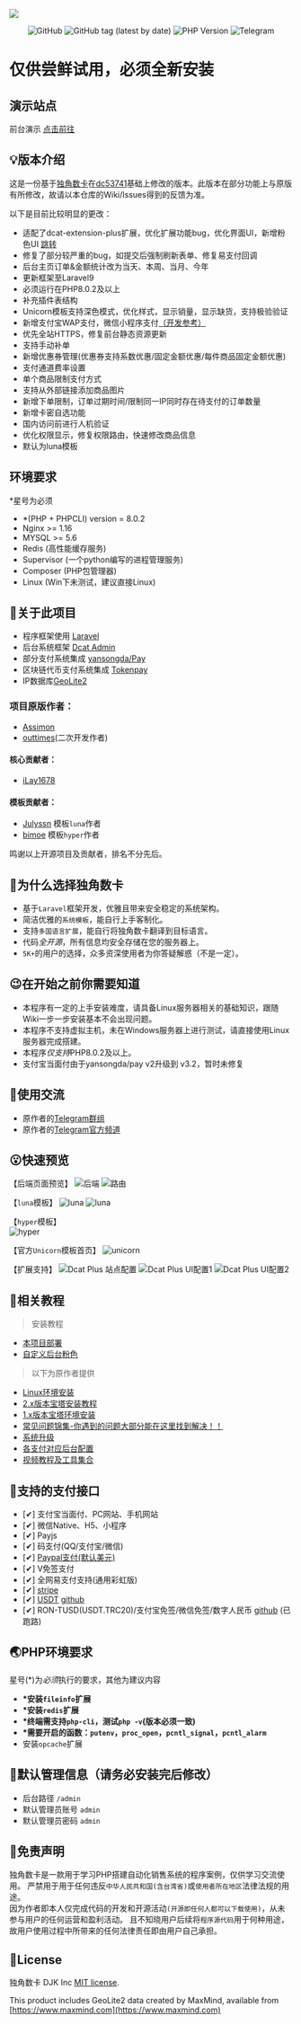![](https://github.com/MuCqq/dujiaoka-mcq/blob/main/public/assets/common/images/chrome_screenshot_0.png)

<p align="center">
<img alt="GitHub" src="https://img.shields.io/github/license/outtimes/dujiaoka?style=for-the-badge">
<img alt="GitHub tag (latest by date)" src="https://img.shields.io/badge/version-v2.2.0-yellowgreen?style=for-the-badge&logo=appveyor">
<img alt="PHP Version" src="https://img.shields.io/static/v1?label=PHP&message=8.0.2&style=for-the-badge">
<img alt="Telegram" src="https://img.shields.io/static/v1?label=Telegram&logo=Telegram&message=@dujiaoka&style=for-the-badge&color=blue&&link=https://t.me/dujiaoka">
</p>

# 仅供尝鲜试用，必须全新安装

## 演示站点

前台演示 [点击前往](https://shop.aixpro.tech/)

## :bulb:版本介绍
这是一份基于[独角数卡](https://github.com/assimon/dujiaoka)在[dc53741](https://github.com/assimon/dujiaoka/commit/dc53741e275007b8c81c43319ee657ef011bad93)基础上修改的版本。此版本在部分功能上与原版有所修改，故请以本仓库的Wiki/Issues得到的反馈为准。

以下是目前比较明显的更改：
- 适配了dcat-extension-plus扩展，优化扩展功能bug，优化界面UI，新增粉色UI [跳转](https://github.com/MuCqq/dcat-extension-plus)
- 修复了部分较严重的bug，如提交后强制刷新表单、修复易支付回调
- 后台主页订单&金额统计改为当天、本周、当月、今年
- 更新框架至Laravel9
- 必须运行在PHP8.0.2及以上
- 补充插件表结构
- Unicorn模板支持深色模式，优化样式，显示销量，显示缺货，支持极验验证
- 新增支付宝WAP支付，微信小程序支付[（开发参考）](https://github.com/outtimes/dujiaoka/wiki/微信小程序支付开发说明)
- 优先全站HTTPS，修复前台静态资源更新
- 支持手动补单
- 新增优惠券管理(优惠券支持系数优惠/固定金额优惠/每件商品固定金额优惠)
- 支付通道费率设置
- 单个商品限制支付方式
- 支持从外部链接添加商品图片
- 新增下单限制，订单过期时间/限制同一IP同时存在待支付的订单数量
- 新增卡密自选功能
- 国内访问前进行人机验证
- 优化权限显示，修复权限路由，快速修改商品信息
- 默认为luna模板

## 环境要求
*星号为必须
- *(PHP + PHPCLI) version = 8.0.2
- Nginx >= 1.16
- MYSQL >= 5.6
- Redis (高性能缓存服务)
- Supervisor (一个python编写的进程管理服务)
- Composer (PHP包管理器)
- Linux (Win下未测试，建议直接Linux)

## :open_book:关于此项目

- 程序框架使用 [Laravel](https://github.com/laravel/laravel)
- 后台系统框架 [Dcat Admin](http://www.dcatadmin.com)
- 部分支付系统集成 [yansongda/Pay](https://github.com/yansongda/pay)
- 区块链代币支付系统集成 [Tokenpay](https://github.com/LightCountry/TokenPay)
- IP数据库[GeoLite2](https://dev.maxmind.com/geoip/geolite2-free-geolocation-data)

### 项目原版作者：
- [Assimon](https://github.com/assimon)
- [outtimes](https://github.com/outtimes/dujiaoka)(二次开发作者)

#### 核心贡献者：
- [iLay1678](https://github.com/iLay1678)

#### 模板贡献者：
- [Julyssn](https://github.com/Julyssn) 模板`luna`作者
- [bimoe](https://github.com/bimoe) 模板`hyper`作者

鸣谢以上开源项目及贡献者，排名不分先后。

## :thinking:为什么选择独角数卡

- 基于`Laravel`框架开发，优雅且带来安全稳定的系统架构。
- 简洁优雅的`系统模板`，能自行上手客制化。
- 支持`多国语言扩展`，能自行将独角数卡翻译到目标语言。
- 代码*全开源*，所有信息均安全存储在您的服务器上。
- `5K+`的用户的选择，众多资深使用者为你答疑解惑（不是一定）。

## :wink:在开始之前你需要知道

- 本程序有一定的上手安装难度，请具备Linux服务器相关的基础知识，跟随Wiki一步一步安装基本不会出现问题。
- 本程序不支持虚拟主机，未在Windows服务器上进行测试，请直接使用Linux服务器完成搭建。
- 本程序*仅支持*PHP8.0.2及以上。
- 支付宝当面付由于yansongda/pay v2升级到 v3.2，暂时未修复

## :speech_balloon:使用交流
- 原作者的[Telegram群组](https://t.me/dujiaoka)
- 原作者的[Telegram官方频道](https://t.me/dujiaoshuka)

## :open_mouth:快速预览
【后端页面预览】
![后端](https://github.com/MuCqq/dujiaoka-mcq/blob/main/public/assets/common/images/chrome_screenshot_1.png)
![路由](https://github.com/MuCqq/dujiaoka-mcq/blob/main/public/assets/common/images/chrome_screenshot_2.png)

【`luna`模板】 
![luna](https://github.com/MuCqq/dujiaoka-mcq/blob/main/public/assets/common/images/chrome_screenshot_3.png)
![luna](https://github.com/MuCqq/dujiaoka-mcq/blob/main/public/assets/common/images/chrome_screenshot_4.png)

【`hyper`模板】  
![hyper](https://github.com/MuCqq/dujiaoka-mcq/blob/main/public/assets/common/images/chrome_screenshot-hyper.png)

【官方`Unicorn`模板首页】
![unicorn](https://github.com/MuCqq/dujiaoka-mcq/blob/main/public/assets/common/images/chrome_screenshot_5.png)

【扩展支持】
![Dcat Plus 站点配置](https://github.com/MuCqq/dujiaoka-mcq/blob/main/public/assets/common/images/chrome_screenshot_8.png)
![Dcat Plus UI配置1](https://github.com/MuCqq/dujiaoka-mcq/blob/main/public/assets/common/images/chrome_screenshot_7.png)
![Dcat Plus UI配置2](https://github.com/MuCqq/dujiaoka-mcq/blob/main/public/assets/common/images/chrome_screenshot_6.png)

## :compass:相关教程

> 安装教程
- [本项目部署](https://github.com/MuCqq/dujiaoka-mcq/wiki/install)
- [自定义后台粉色](https://github.com/MuCqq/dujiaoka-mcq/wiki/自定义后台颜色)

> 以下为原作者提供
- [Linux环境安装](https://github.com/assimon/dujiaoka/wiki/linux_install)
- [2.x版本宝塔安装教程](https://github.com/assimon/dujiaoka/wiki/2.x_bt_install)
- [1.x版本宝塔环境安装](https://github.com/assimon/dujiaoka/wiki/1.x_bt_install)
- [常见问题锦集-你遇到的问题大部分能在这里找到解决！！](https://github.com/assimon/dujiaoka/wiki/problems)
- [系统升级](https://github.com/assimon/dujiaoka/wiki/update)
- [各支付对应后台配置](https://github.com/assimon/dujiaoka/wiki/problems#各支付对应配置)
- [视频教程及工具集合](https://pan.dujiaoka.com)

## :bank:支持的支付接口
- [✔] 支付宝当面付、PC网站、手机网站
- [✔] 微信Native、H5、小程序
- [✔] Payjs
- [✔] 码支付(QQ/支付宝/微信)
- [✔] [Paypal支付(默认美元)](https://www.paypal.com)
- [✔] V免签支付
- [✔] 全网易支付支持(通用彩虹版)
- [✔] [stripe](https://stripe.com/)
- [✔] [USDT](https://www.token188.com/) [github](https://github.com/utgpay2/dujiaokausdtapi)
- [✔] RON-TUSD(USDT.TRC20)/支付宝免签/微信免签/数字人民币 [github](https://github.com/CoinPayVIP/dujiaoka_usdt_payment) (已跑路)

## :earth_asia:PHP环境要求

星号(\*)为*必须*执行的要求，其他为建议内容

- **\*安装`fileinfo`扩展**
- **\*安装`redis`扩展**
- **\*终端需支持`php-cli`，测试`php -v`(版本必须一致)**
- **\*需要开启的函数：`putenv`，`proc_open`，`pcntl_signal`，`pcntl_alarm`**
- 安装`opcache`扩展

## :cop:默认管理信息（请务必安装完后修改）

- 后台路径 `/admin`
- 默认管理员账号 `admin`
- 默认管理员密码 `admin`

## :eyes:免责声明

独角数卡是一款用于学习PHP搭建自动化销售系统的程序案例，仅供学习交流使用。
严禁用于用于任何违反`中华人民共和国(含台湾省)`或`使用者所在地区`法律法规的用途。      
因为作者即本人仅完成代码的开发和开源活动`(开源即任何人都可以下载使用)`，从未参与用户的任何运营和盈利活动。
且不知晓用户后续将`程序源代码`用于何种用途，故用户使用过程中所带来的任何法律责任即由用户自己承担。

## :raised_hands:License

独角数卡 DJK Inc [MIT license](https://opensource.org/licenses/MIT).

This product includes GeoLite2 data created by MaxMind, available from
[https://www.maxmind.com](https://www.maxmind.com)

